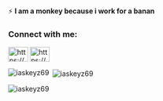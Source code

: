 
⚡ **I am a monkey because i work for a banan**
<h3 align="left">Connect with me:</h3>
<p align="left">
<a href="https://www.linkedin.com/in/julias-johari-0981b8258/" target="blank"><img align="center" src="https://raw.githubusercontent.com/rahuldkjain/github-profile-readme-generator/master/src/images/icons/Social/linked-in-alt.svg" alt="https://www.linkedin.com/in/julias-johari-0981b8258/" height="30" width="40" /></a>
<a href="https://www.youtube.com/@iaskeyz69" target="blank"><img align="center" src="https://raw.githubusercontent.com/rahuldkjain/github-profile-readme-generator/master/src/images/icons/Social/youtube.svg" alt="https://www.linkedin.com/in/julias-johari-0981b8258/" height="30" width="40" /></a>
</p>

<p><img align="left" src="https://github-readme-stats.vercel.app/api/top-langs?username=iaskeyz69&show_icons=true&locale=en&layout=compact" alt="iaskeyz69" /></p>

<p>&nbsp;<img align="center" src="https://github-readme-stats.vercel.app/api?username=iaskeyz69&show_icons=true&locale=en" alt="iaskeyz69" /></p>

<p><img align="center" src="https://github-readme-streak-stats.herokuapp.com/?user=iaskeyz69&" alt="iaskeyz69" /></p>
